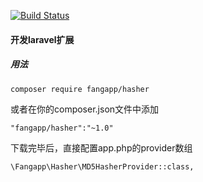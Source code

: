[![Build Status](https://travis-ci.org/harden13/laravel-package-demo.svg?branch=master)](https://travis-ci.org/harden13/laravel-package-demo)

#### 开发laravel扩展

##### 用法
`composer require fangapp/hasher`

或者在你的composer.json文件中添加

`"fangapp/hasher":"~1.0"`

下载完毕后，直接配置app.php的provider数组

`\Fangapp\Hasher\MD5HasherProvider::class,`